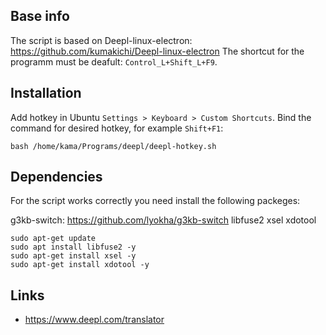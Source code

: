 ## Base info

The script is based on Deepl-linux-electron: https://github.com/kumakichi/Deepl-linux-electron
The shortcut for the programm must be deafult: `Control_L+Shift_L+F9`.

## Installation

Add hotkey in Ubuntu `Settings > Keyboard > Custom Shortcuts`. Bind the command for desired hotkey, for example `Shift+F1`: 

    bash /home/kama/Programs/deepl/deepl-hotkey.sh


## Dependencies

For the script works correctly you need install the following packeges:

g3kb-switch: https://github.com/lyokha/g3kb-switch
libfuse2
xsel
xdotool

    sudo apt-get update
    sudo apt install libfuse2 -y
    sudo apt-get install xsel -y
    sudo apt-get install xdotool -y


## Links

- https://www.deepl.com/translator

